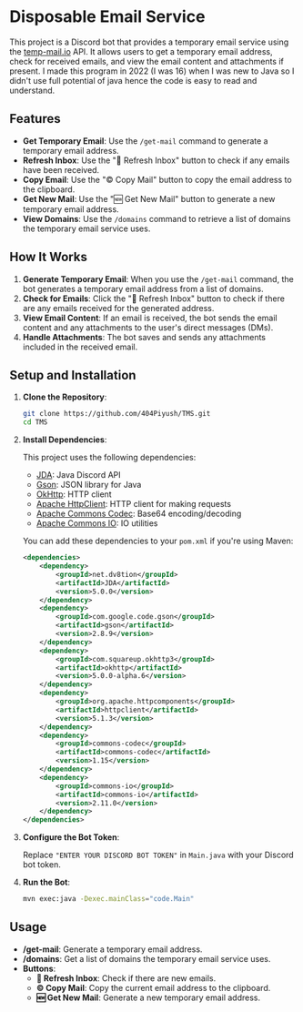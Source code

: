 # Disposable Email Service

This project is a Discord bot that provides a temporary email service using the [temp-mail.io](https://temp-mail.io) API. It allows users to get a temporary email address, check for received emails, and view the email content and attachments if present.
I made this program in 2022 (I was 16) when I was new to Java so I didn't use full potential of java hence the code is easy to read and understand.

## Features

- **Get Temporary Email**: Use the `/get-mail` command to generate a temporary email address.
- **Refresh Inbox**: Use the "🔄️ Refresh Inbox" button to check if any emails have been received.
- **Copy Email**: Use the "©️ Copy Mail" button to copy the email address to the clipboard.
- **Get New Mail**: Use the "🆕 Get New Mail" button to generate a new temporary email address.
- **View Domains**: Use the `/domains` command to retrieve a list of domains the temporary email service uses.

## How It Works

1. **Generate Temporary Email**: When you use the `/get-mail` command, the bot generates a temporary email address from a list of domains.
2. **Check for Emails**: Click the "🔄️ Refresh Inbox" button to check if there are any emails received for the generated address.
3. **View Email Content**: If an email is received, the bot sends the email content and any attachments to the user's direct messages (DMs).
4. **Handle Attachments**: The bot saves and sends any attachments included in the received email.

## Setup and Installation

1. **Clone the Repository**:

    ```sh
    git clone https://github.com/404Piyush/TMS.git
    cd TMS
    ```

2. **Install Dependencies**:

   This project uses the following dependencies:
   - [JDA](https://github.com/DV8FromTheWorld/JDA): Java Discord API
   - [Gson](https://github.com/google/gson): JSON library for Java
   - [OkHttp](https://square.github.io/okhttp/): HTTP client
   - [Apache HttpClient](https://hc.apache.org/httpcomponents-client-5.1.x/): HTTP client for making requests
   - [Apache Commons Codec](https://commons.apache.org/proper/commons-codec/): Base64 encoding/decoding
   - [Apache Commons IO](https://commons.apache.org/proper/commons-io/): IO utilities

   You can add these dependencies to your `pom.xml` if you're using Maven:

    ```XML
    <dependencies>
        <dependency>
            <groupId>net.dv8tion</groupId>
            <artifactId>JDA</artifactId>
            <version>5.0.0</version>
        </dependency>
        <dependency>
            <groupId>com.google.code.gson</groupId>
            <artifactId>gson</artifactId>
            <version>2.8.9</version>
        </dependency>
        <dependency>
            <groupId>com.squareup.okhttp3</groupId>
            <artifactId>okhttp</artifactId>
            <version>5.0.0-alpha.6</version>
        </dependency>
        <dependency>
            <groupId>org.apache.httpcomponents</groupId>
            <artifactId>httpclient</artifactId>
            <version>5.1.3</version>
        </dependency>
        <dependency>
            <groupId>commons-codec</groupId>
            <artifactId>commons-codec</artifactId>
            <version>1.15</version>
        </dependency>
        <dependency>
            <groupId>commons-io</groupId>
            <artifactId>commons-io</artifactId>
            <version>2.11.0</version>
        </dependency>
    </dependencies>
    ```

3. **Configure the Bot Token**:

   Replace `"ENTER YOUR DISCORD BOT TOKEN"` in `Main.java` with your Discord bot token.

4. **Run the Bot**:

    ```sh
    mvn exec:java -Dexec.mainClass="code.Main"
    ```

## Usage

- **/get-mail**: Generate a temporary email address.
- **/domains**: Get a list of domains the temporary email service uses.
- **Buttons**:
  - **🔄️ Refresh Inbox**: Check if there are new emails.
  - **©️ Copy Mail**: Copy the current email address to the clipboard.
  - **🆕 Get New Mail**: Generate a new temporary email address.

